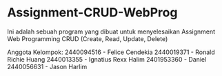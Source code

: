 # Assignment-CRUD-WebProg
Ini adalah sebuah program yang dibuat untuk menyelesaikan Assignment Web Programming CRUD (Create, Read, Update, Delete)

Anggota Kelompok:
2440094516 - Felice Cendekia
2440019371 - Ronald Richie Huang
2440013355 - Ignatius Rexx Halim
2401953360 - Daniel 
2440056631 - Jason Harlim
